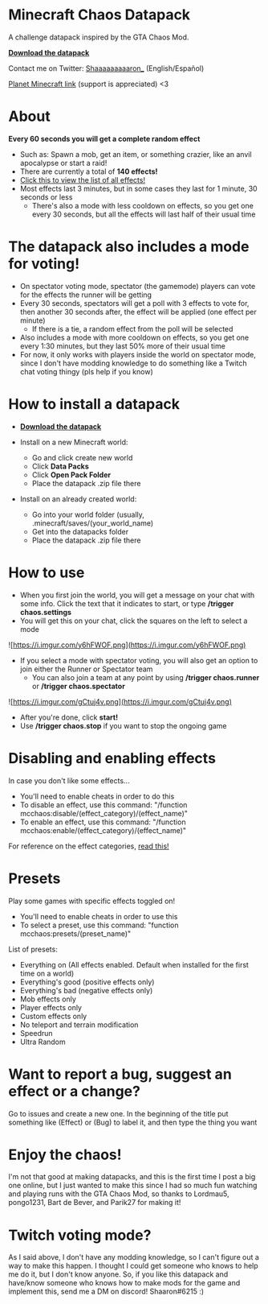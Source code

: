 # Minecraft Chaos Datapack
A challenge datapack inspired by the GTA Chaos Mod.

**[Download the datapack](https://github.com/Shaaaaaaaaaron/Minecraft-Chaos-Datapack/releases)**

Contact me on Twitter: [Shaaaaaaaaaron_](https://twitter.com/Shaaaaaaaaaron_?s=09) (English/Español) 

[Planet Minecraft link](https://www.planetminecraft.com/data-pack/minecraft-chaos-datapack/) (support is appreciated) <3

# **About**
**Every 60 seconds you will get a complete random effect**
  - Such as: Spawn a mob, get an item, or something crazier, like an anvil apocalypse or start a raid!
  - There are currently a total of **140 effects!**
  - [Click this to view the list of all effects!](https://docs.google.com/spreadsheets/d/1taJjwcfAem1YCOcnlo-Aj3BYli4E7FiQ5ColhcVLNak/edit#gid=0)
  - Most effects last 3 minutes, but in some cases they last for 1 minute, 30 seconds or less
    - There's also a mode with less cooldown on effects, so you get one every 30 seconds, but all the effects will last half of their usual time
    
# **The datapack also includes a mode for voting!**
  - On spectator voting mode, spectator (the gamemode) players can vote for the effects the runner will be getting
  - Every 30 seconds, spectators will get a poll with 3 effects to vote for, then another 30 seconds after, the effect will be applied (one effect per minute)
    - If there is a tie, a random effect from the poll will be selected
  - Also includes a mode with more cooldown on effects, so you get one every 1:30 minutes, but they last 50% more of their usual time
  - For now, it only works with players inside the world on spectator mode, since I don't have modding knowledge to do something like a Twitch chat voting thingy (pls help if you know)

# **How to install a datapack**
- **[Download the datapack](https://github.com/Shaaaaaaaaaron/Minecraft-Chaos-Datapack/releases)**
- Install on a new Minecraft world:
  - Go and click create new world
  - Click **Data Packs**
  - Click **Open Pack Folder**
  - Place the datapack .zip file there
 
- Install on an already created world:
  - Go into your world folder (usually, .minecraft/saves/(your_world_name)
  - Get into the datapacks folder
  - Place the datapack .zip file there

# **How to use**
  - When you first join the world, you will get a message on your chat with some info. Click the text that it indicates to start, or type **/trigger chaos.settings**
  - You will get this on your chat, click the squares on the left to select a mode
  
![https://i.imgur.com/y6hFWOF.png](https://i.imgur.com/y6hFWOF.png)
  
  - If you select a mode with spectator voting, you will also get an option to join either the Runner or Spectator team
    - You can also join a team at any point by using **/trigger chaos.runner** or **/trigger chaos.spectator**
   
![https://i.imgur.com/gCtuj4v.png](https://i.imgur.com/gCtuj4v.png)

- After you're done, click **start!**
- Use **/trigger chaos.stop** if you want to stop the ongoing game

# **Disabling and enabling effects**

In case you don't like some effects...

- You'll need to enable cheats in order to do this
- To disable an effect, use this command:
"/function mcchaos:disable/(effect_category)/(effect_name)"
- To enable an effect, use this command:
"/function mcchaos:enable/(effect_category)/(effect_name)"

For reference on the effect categories, [read this!](https://docs.google.com/spreadsheets/d/1taJjwcfAem1YCOcnlo-Aj3BYli4E7FiQ5ColhcVLNak/edit#gid=0)

# **Presets**

Play some games with specific effects toggled on!

- You'll need to enable cheats in order to use this
- To select a preset, use this command:
"function mcchaos:presets/(preset_name)"

List of presets:
- Everything on (All effects enabled. Default when installed for the first time on a world)
- Everything's good (positive effects only)
- Everything's bad (negative effects only)
- Mob effects only
- Player effects only
- Custom effects only
- No teleport and terrain modification
- Speedrun
- Ultra Random

# **Want to report a bug, suggest an effect or a change?**
Go to issues and create a new one. In the beginning of the title put something like (Effect) or (Bug) to label it, and then type the thing you want

# **Enjoy the chaos!**
I'm not that good at making datapacks, and this is the first time I post a big one online, but I just wanted to make this since I had so much fun watching and playing runs with the GTA Chaos Mod, so thanks to Lordmau5, pongo1231, Bart de Bever, and Parik27 for making it!

# **Twitch voting mode?**
As I said above, I don't have any modding knowledge, so I can't figure out a way to make this happen. I thought I could get someone who knows to help me do it, but I don't know anyone. So, if you like this datapack and have/know someone who knows how to make mods for the game and implement this, send me a DM on discord! Shaaron#6215 :)
